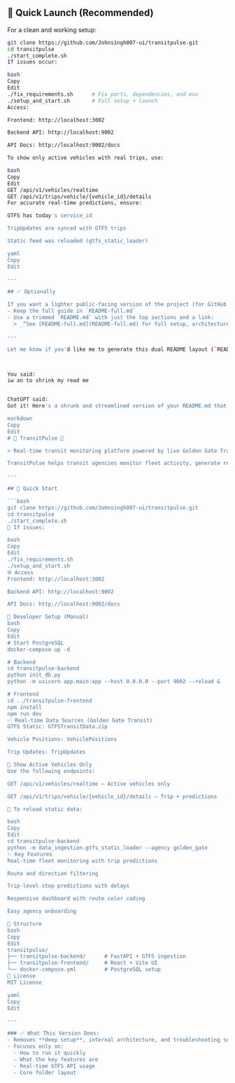 ## 🚀 Quick Launch (Recommended)

For a clean and working setup:

```bash
git clone https://github.com/Johnsingh007-ui/transitpulse.git
cd transitpulse
./start_complete.sh
If issues occur:

bash
Copy
Edit
./fix_requirements.sh      # Fix ports, dependencies, and env
./setup_and_start.sh       # Full setup + launch
Access:

Frontend: http://localhost:3002

Backend API: http://localhost:9002

API Docs: http://localhost:9002/docs

To show only active vehicles with real trips, use:

bash
Copy
Edit
GET /api/v1/vehicles/realtime
GET /api/v1/trips/vehicle/{vehicle_id}/details
For accurate real-time predictions, ensure:

GTFS has today's service_id

TripUpdates are synced with GTFS trips

Static feed was reloaded (gtfs_static_loader)

yaml
Copy
Edit

---

## ✅ Optionally

If you want a lighter public-facing version of the project (for GitHub visitors):
- Keep the full guide in `README-full.md`
- Use a trimmed `README.md` with just the top sections and a link:
  > _“See [README-full.md](README-full.md) for full setup, architecture, and GTFS integration steps.”_

---

Let me know if you'd like me to generate this dual README layout (`README.md` and `README-full.md`) for you directly.



You said:
iw an to shrink my read me


ChatGPT said:
Got it! Here's a shrunk and streamlined version of your README.md that keeps only the essential parts:

markdown
Copy
Edit
# 🚦 TransitPulse 🚌

> Real-time transit monitoring platform powered by live Golden Gate Transit data.

TransitPulse helps transit agencies monitor fleet activity, generate reports, and track on-time performance in real-time.

---

## 🚀 Quick Start

```bash
git clone https://github.com/Johnsingh007-ui/transitpulse.git
cd transitpulse
./start_complete.sh
🔧 If issues:

bash
Copy
Edit
./fix_requirements.sh
./setup_and_start.sh
🌐 Access
Frontend: http://localhost:3002

Backend API: http://localhost:9002

API Docs: http://localhost:9002/docs

🔧 Developer Setup (Manual)
bash
Copy
Edit
# Start PostgreSQL
docker-compose up -d

# Backend
cd transitpulse-backend
python init_db.py
python -m uvicorn app.main:app --host 0.0.0.0 --port 9002 --reload &

# Frontend
cd ../transitpulse-frontend
npm install
npm run dev
✅ Real-time Data Sources (Golden Gate Transit)
GTFS Static: GTFSTransitData.zip

Vehicle Positions: VehiclePositions

Trip Updates: TripUpdates

🚌 Show Active Vehicles Only
Use the following endpoints:

GET /api/v1/vehicles/realtime — Active vehicles only

GET /api/v1/trips/vehicle/{vehicle_id}/details — Trip + predictions

🔄 To reload static data:

bash
Copy
Edit
cd transitpulse-backend
python -m data_ingestion.gtfs_static_loader --agency golden_gate
✨ Key Features
Real-time fleet monitoring with trip predictions

Route and direction filtering

Trip-level stop predictions with delays

Responsive dashboard with route color coding

Easy agency onboarding

📁 Structure
bash
Copy
Edit
transitpulse/
├── transitpulse-backend/      # FastAPI + GTFS ingestion
├── transitpulse-frontend/     # React + Vite UI
└── docker-compose.yml         # PostgreSQL setup
📝 License
MIT License

yaml
Copy
Edit

---

### ✅ What This Version Does:
- Removes **deep setup**, internal architecture, and troubleshooting sections
- Focuses only on:
  - How to run it quickly
  - What the key features are
  - Real-time GTFS API usage
  - Core folder layout
